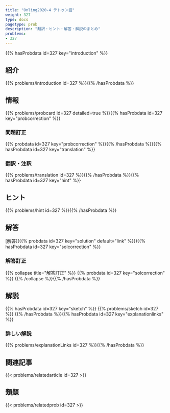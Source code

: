 ```yaml
---
title: "Onling2020-4 テトゥン語"
weight: 327
type: docs
pagetype: prob
description: "翻訳・ヒント・解答・解説のまとめ"
problems: 
- 327
---
```


{{% hasProbdata id=327 key="introduction" %}}

## 紹介

{{% problems/introduction id=327 %}}{{% /hasProbdata %}}

## 情報

{{% problems/probcard id=327 detailed=true %}}{{% hasProbdata id=327 key="probcorrection" %}}

### 問題訂正

{{% probdata id=327 key="probcorrection" %}}{{% /hasProbdata %}}{{% hasProbdata id=327 key="translation" %}}

### 翻訳・注釈

{{% problems/translation id=327 %}}{{% /hasProbdata %}}{{% hasProbdata id=327 key="hint" %}}

## ヒント

{{% problems/hint id=327 %}}{{% /hasProbdata %}}

## 解答

[解答]({{% probdata id=327 key="solution" default="link" %}}){{% hasProbdata id=327 key="solcorrection" %}}

### 解答訂正

{{% collapse title="解答訂正" %}}
{{% probdata id=327 key="solcorrection" %}}
{{% /collapse %}}{{% /hasProbdata %}}

## 解説

{{% hasProbdata id=327 key="sketch" %}}
{{% problems/sketch id=327 %}}
{{% /hasProbdata %}}{{% hasProbdata id=327 key="explanationlinks" %}}

### 詳しい解説

{{% problems/explanationLinks id=327 %}}{{% /hasProbdata %}}

## 関連記事

{{< problems/relatedarticle id=327 >}}

## 類題

{{< problems/relatedprob id=327 >}}
